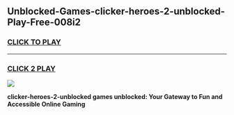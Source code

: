 
## Unblocked-Games-clicker-heroes-2-unblocked-Play-Free-008i2
<h3>
<a href="https://premium76.site?title=clicker-heroes-2-unblocked&ref=12A">CLICK TO PLAY</a></h3>
<hr>

<h3>
<a href="https://premium76.site?title=clicker-heroes-2-unblocked&ref=12A">CLICK 2 PLAY</a>
  
</h3>

<a href="https://premium76.site?title=clicker-heroes-2-unblocked&ref=12A"><img src="https://clearcache.store/games.png"></a>


**clicker-heroes-2-unblocked games unblocked: Your Gateway to Fun and Accessible Online Gaming**
